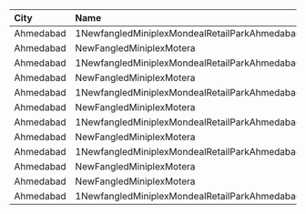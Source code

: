 | City      | Name                                          | Language |  Time | Type        | Price | Capacity | Booked |
| :-------- | :-------------------------------------------- | :------- | ----: | :---------- | ----: | -------: | -----: |
| Ahmedabad | 1NewfangledMiniplexMondealRetailParkAhmedabad | Gujarati | 09:01 | GroundFloor |  300₹ |       48 |     38 |
| Ahmedabad | NewFangledMiniplexMotera                      | Gujarati | 09:01 | CoupleSeat  |  300₹ |       58 |     46 |
| Ahmedabad | 1NewfangledMiniplexMondealRetailParkAhmedabad | Gujarati | 11:31 | GroundFloor |  300₹ |       40 |     32 |
| Ahmedabad | NewFangledMiniplexMotera                      | Gujarati | 11:31 | CoupleSeat  |  300₹ |       50 |     38 |
| Ahmedabad | 1NewfangledMiniplexMondealRetailParkAhmedabad | Gujarati | 14:31 | FirstFloor  |  300₹ |       40 |     32 |
| Ahmedabad | NewFangledMiniplexMotera                      | Gujarati | 14:31 | CoupleSeat  |  300₹ |       76 |     64 |
| Ahmedabad | 1NewfangledMiniplexMondealRetailParkAhmedabad | Gujarati | 15:31 | FirstFloor  |  300₹ |       48 |     38 |
| Ahmedabad | NewFangledMiniplexMotera                      | Gujarati | 15:31 | CoupleSeat  |  300₹ |       22 |     14 |
| Ahmedabad | 1NewfangledMiniplexMondealRetailParkAhmedabad | Gujarati | 18:15 | GroundFloor |  300₹ |       48 |     38 |
| Ahmedabad | NewFangledMiniplexMotera                      | Gujarati | 18:15 | CoupleSeat  |  300₹ |       58 |     46 |
| Ahmedabad | NewFangledMiniplexMotera                      | Gujarati | 18:45 | CoupleSeat  |  300₹ |       22 |     14 |
| Ahmedabad | 1NewfangledMiniplexMondealRetailParkAhmedabad | Gujarati | 19:01 | FirstFloor  |  300₹ |       40 |     32 |